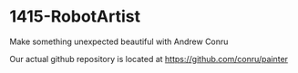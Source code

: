 1415-RobotArtist
================

Make something unexpected beautiful with Andrew Conru

Our actual github repository is located at https://github.com/conru/painter

